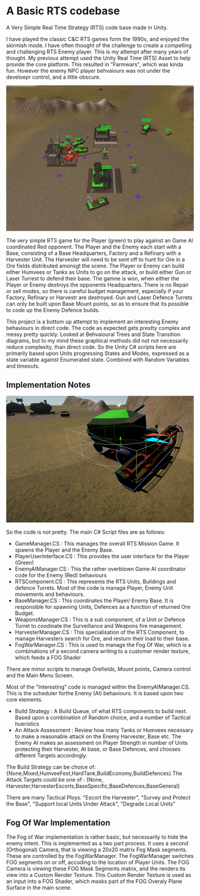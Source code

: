 # A Basic RTS codebase
A Very Simple Real Time Strategy (RTS) code base made in Unity.

I have played the classic C&C RTS games form the 1990s, and enjoyed the skirmish mode. I have often thought of the challenge to create a compelling and challenging RTS Enemy player. This is my attempt after many years of thought.  My previous attempt  used the Unity Real Time (RTS) Asset to help provide the core platform. This resulted in "Farmwars", which was kinda fun. However the enemy NPC player behvaiours was not under the develoepr control, and a little obscure.

![ScreenShot](OverviewPic.PNG)

The very simple RTS game for the Player (green) to play against an Game AI coordinated Red opponent. The Player and the Enemy each start with a Base, consisting of a Base Headquarters, Factory and a Refinary with a Harvester Unit. The Harvester will need to be sent off to hunt for Ore in a Ore fields distributed amonsgt the scene. The Player or Enemy can build either Humvees or Tanks as Units to go on the attack, or build either Gun  or Laser Turrest to defend their base.  The gamne is won, when either the Player or Enemy destroys the opponents Headquarters.  There is no Repair or sell modes, so there is careful budget management, especially if your Factory, Refinary or Harvestr are destroyed. Gun and Laser Defence Turrets can only be built upon Base Mount points, so as to ensure that its possible to code up the Enemy Defence builds.     

This project is a bottom up attempt to implement an interesting Enemy behaviours in direct code. The code as expected gets prestty complex and messy pretty quickly. Looked at Behvaioural Trees and State Transition diagrams, but to my mind these graphical methods did not not necessarily reduce complexity, than direct code. So the Unity C# scripts here are primarily based upon Units progressing States and Modes, expressed as a state variable against Enumerated state.  Combined with Random Variables and timeouts. 


## Implementation Notes ##

![ScreenShot](HarvesterPic.PNG)

So the code is not pretty.  The main C# Script files are as follows: 

-   GameManager.CS           :  This manages the overall RTS Mission Game. It spawns the Player and the Enemy Base.  
-   PlayerUserInterface.CS   :  This provides the user interface for the Player (Green)  
-   EnemyAIManager.CS        :  This the rather overblown Game AI coordinator code for the Enemy (Red) behaviours 
-   RTSComponent.CS          : This represents the RTS Units, Buildings and defence Turrets. Most of the code is manage Player, Enemy Unit movements and behaviours.  
-   BaseManager.CS           : This coordinates the Player/ Enemy Base. It is responsible for spawning Units, Defences as a function of returned Ore Budget. 
-   WeaponsManager.CS        : This is a sub component, of a Unit or Defence Turret to coodinate the Surveillance and Weapons fire management.
-   HarvesterManager.CS      : This specialisation of the RTS Component, to manage Harvesters search for Ore, and resturn their load to their base.
-   FogWarManager.CS         : This is used to manage the Fog Of War, which is a combinations of a second camera writing to a customer render texture, which feeds a FOG Shader  

  There are minor scripts to manage Orefields, Mount points, Camera control and the Main Menu Screen. 

Most of the "Interesting" code is managed within the EnemyAIManager.CS.  This is the scheduler forthe Enemy (AI) behaviours. It is based upon two core elements.
-   Build Strategy            :  A Build Queue, of what RTS components to build next. Based upon a combination of Random choice, and a number of Tactical hueristics
-   An Attack Assessment      :  Review how many Tanks or Humvees necessary to make a reasonable attack on the Enemy Harvester, Base etc.  The Enemy AI makes an assessment on Player Strength in number of Units protecting their Harvester, At base, or Base Defences, and chooses different Targets accordingly.  


The Build Strategy can be choice of: {None,Mixed,HumveeFest,HardTank,BuildEconomy,BuildDefences}
The Attack Targets could be one of : {None, Harvester,HarvesterEscorts,BaseSpecific,BaseDefences,BaseGeneral}

There are many Tactical Ploys. "Escort the Harvester", "Survey and Protect the Base", "Support local Units Under Attack", "Degrade Local Units"
  
## Fog Of War Implementation ##
The Fog of War implementation is rather basic, but necessarily to hide the enemy intent.  This is implemented as a two part process.  It uses a second (Orthogonal) Camera, that is viewing a 20x20 matrix Fog Mask segments. These are controlled by the FogWarManager. The FogWarManager switches FOG segments on or off, accoding to the location of Player Units. The FOG Camera is viewing these FOG Mask Segments matrix, and the renders its view into a Custom Render Texture. This Custom Render Texture is used as an input into a FOG Shader, which masks part of the FOG Overaly Plane Surface in the main scene.      






